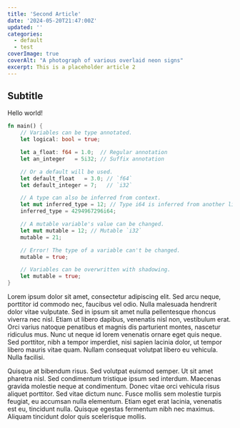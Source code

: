 ```yaml
---
title: 'Second Article'
date: '2024-05-20T21:47:00Z'
updated: ''
categories:
  - default
  - test
coverImage: true
coverAlt: "A photograph of various overlaid neon signs"
excerpt: This is a placeholder article 2
---
```


## Subtitle

Hello world!

```rust
fn main() {
    // Variables can be type annotated.
    let logical: bool = true;

    let a_float: f64 = 1.0;  // Regular annotation
    let an_integer   = 5i32; // Suffix annotation

    // Or a default will be used.
    let default_float   = 3.0; // `f64`
    let default_integer = 7;   // `i32`

    // A type can also be inferred from context.
    let mut inferred_type = 12; // Type i64 is inferred from another line.
    inferred_type = 4294967296i64;

    // A mutable variable's value can be changed.
    let mut mutable = 12; // Mutable `i32`
    mutable = 21;

    // Error! The type of a variable can't be changed.
    mutable = true;

    // Variables can be overwritten with shadowing.
    let mutable = true;
}
```

 Lorem ipsum dolor sit amet, consectetur adipiscing elit. Sed arcu neque, porttitor id commodo nec, faucibus vel odio. Nulla malesuada hendrerit dolor vitae vulputate. Sed in ipsum sit amet nulla pellentesque rhoncus viverra nec nisl. Etiam ut libero dapibus, venenatis nisl non, vestibulum erat. Orci varius natoque penatibus et magnis dis parturient montes, nascetur ridiculus mus. Nunc ut neque id lorem venenatis ornare eget quis neque. Sed porttitor, nibh a tempor imperdiet, nisi sapien lacinia dolor, ut tempor libero mauris vitae quam. Nullam consequat volutpat libero eu vehicula. Nulla facilisi.

Quisque at bibendum risus. Sed volutpat euismod semper. Ut sit amet pharetra nisl. Sed condimentum tristique ipsum sed interdum. Maecenas gravida molestie neque at condimentum. Donec vitae orci vehicula risus aliquet porttitor. Sed vitae dictum nunc. Fusce mollis sem molestie turpis feugiat, eu accumsan nulla elementum. Etiam eget erat lacinia, venenatis est eu, tincidunt nulla. Quisque egestas fermentum nibh nec maximus. Aliquam tincidunt dolor quis scelerisque mollis. 

